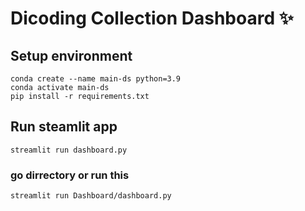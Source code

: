 # Dicoding Collection Dashboard ✨

## Setup environment

```
conda create --name main-ds python=3.9
conda activate main-ds
pip install -r requirements.txt
```

## Run steamlit app

```
streamlit run dashboard.py
```

### go dirrectory or run this

```
streamlit run Dashboard/dashboard.py
```
